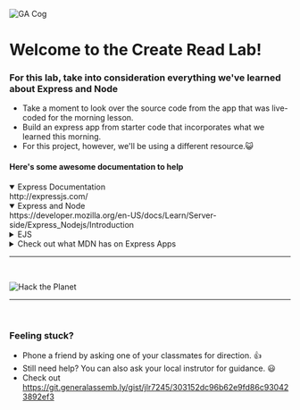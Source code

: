 ![GA Cog](https://camo.githubusercontent.com/6ce15b81c1f06d716d753a61f5db22375fa684da/68747470733a2f2f67612d646173682e73332e616d617a6f6e6177732e636f6d2f70726f64756374696f6e2f6173736574732f6c6f676f2d39663838616536633963333837313639306533333238306663663535376633332e706e67)
# Welcome to the Create Read Lab!


### For this lab, take into consideration everything we've learned about Express and Node

- Take a moment to look over the source code from the app that was live-coded for the morning lesson.
- Build an express app from starter code that incorporates what we learned this morning.
- For this project, however, we'll be using a different resource.:smiley_cat:

#### Here's some awesome documentation to help
<details open>
<summary>Express Documentation</summary>
http://expressjs.com/
</details>
<details open>
<summary>Express and Node</summary>
https://developer.mozilla.org/en-US/docs/Learn/Server-side/Express_Nodejs/Introduction
</details>
<details>
<summary>EJS</summary>
http://www.embeddedjs.com/
</details>
<details>
<summary>Check out what MDN has on Express Apps</summary>
https://developer.mozilla.org/en-US/docs/Learn/Server-side/Express_Nodejs/Tutorial_local_library_website
</details>
<hr>
<br>







![Hack the Planet](https://media.giphy.com/media/VHHxxFAeLaYzS/giphy.gif)

<hr>
<br>

### Feeling stuck? 
- Phone a friend by asking one of your classmates for direction. :thumbsup:
- Still need help? You can also ask your local instrutor for guidance. :smiley:
- Check out https://git.generalassemb.ly/gist/jlr7245/303152dc96b62e9fd86c930423892ef3
 
